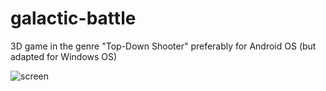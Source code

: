# galactic-battle
3D game in the genre "Top-Down Shooter" preferably for Android OS (but adapted for Windows OS)

![screen](https://i.imgur.com/QWfdbl9.jpg)
